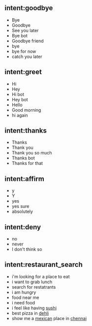 <!--- Make sure to update this training data file with more training examples from https://forum.rasa.com/t/rasa-starter-pack/704 --> 

## intent:goodbye  
- Bye 			
- Goodbye
- See you later
- Bye bot
- Goodbye friend
- bye
- bye for now
- catch you later

## intent:greet
- Hi
- Hey
- Hi bot
- Hey bot
- Hello
- Good morning
- hi again

## intent:thanks
- Thanks
- Thank you
- Thank you so much
- Thanks bot
- Thanks for that

## intent:affirm
- y
- Y
- yes
- yes sure
- absolutely

## intent:deny
- no
- never
- I don't think so

## intent:restaurant_search
- i'm looking for a place to eat
- i want to grab lunch
- search for restatrants
- i am hungry
- food near me
- i need food
- i feel like having [sushi](cuisine)
- best pizza in [dehli](location)
- show me a [mexican](cuisine) place in [chennai](location)
